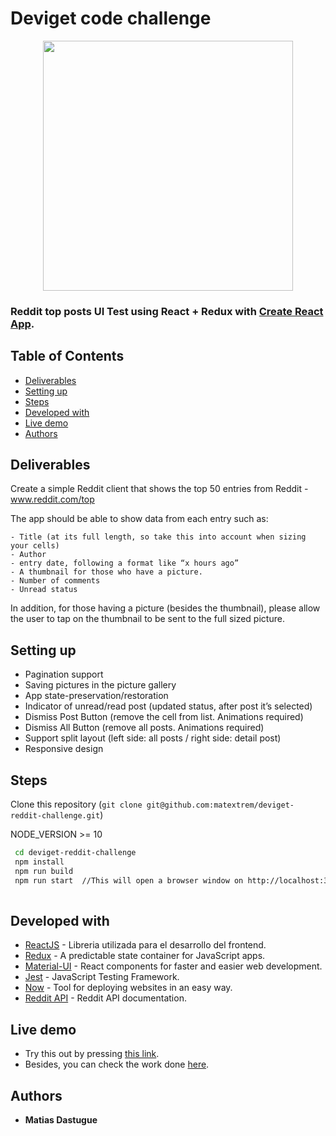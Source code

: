 # Deviget code challenge

<p align="center">
  <img src="https://sm.ign.com/ign_es/screenshot/default/reddit-logo-full-1_75xh.png" width="400">
</p>

### Reddit top posts UI Test using React + Redux with [Create React App](https://github.com/facebook/create-react-app).

## Table of Contents
- [Deliverables](#deliverables)
- [Setting up](#setting-up)
- [Steps](#steps)
- [Developed with](#developed-with)
- [Live demo](#live-demo)
- [Authors](#authors)

## Deliverables 

Create a simple Reddit client that shows the top 50 entries from Reddit - www.reddit.com/top

The app should be able to show data from each entry such as:

```
- Title (at its full length, so take this into account when sizing your cells)
- Author
- entry date, following a format like “x hours ago” 
- A thumbnail for those who have a picture.
- Number of comments
- Unread status
```

In addition, for those having a picture (besides the thumbnail), please allow the user to tap on the thumbnail to be sent to the full sized picture.

## Setting up

- Pagination support
- Saving pictures in the picture gallery
- App state-preservation/restoration
- Indicator of unread/read post (updated status, after post it’s selected)
- Dismiss Post Button (remove the cell from list. Animations required)
- Dismiss All Button (remove all posts. Animations required)
- Support split layout (left side: all posts / right side: detail post)
- Responsive design

## Steps 

Clone this repository (`git clone git@github.com:matextrem/deviget-reddit-challenge.git`)
 
 NODE_VERSION >= 10
 
```bash
 cd deviget-reddit-challenge
 npm install
 npm run build
 npm run start  //This will open a browser window on http://localhost:3000
 
 ```
## Developed with

* [ReactJS](https://reactjs.org/) - Libreria utilizada para el desarrollo del frontend.
* [Redux](https://github.com/reduxjs/redux) - A predictable state container for JavaScript apps.
* [Material-UI](https://material-ui.com/) - React components for faster and easier web development.
* [Jest](https://jestjs.io/) - JavaScript Testing Framework.
* [Now](https://zeit.co/) - Tool for deploying websites in an easy way.
* [Reddit API](http://www.reddit.com/dev/api) - Reddit API documentation.

## Live demo

- Try this out by pressing [this link](https://reactjs.org/).
- Besides, you can check the work done [here](https://github.com/matextrem/deviget-reddit-challenge/commits/master). 

## Authors

* **Matias Dastugue**
